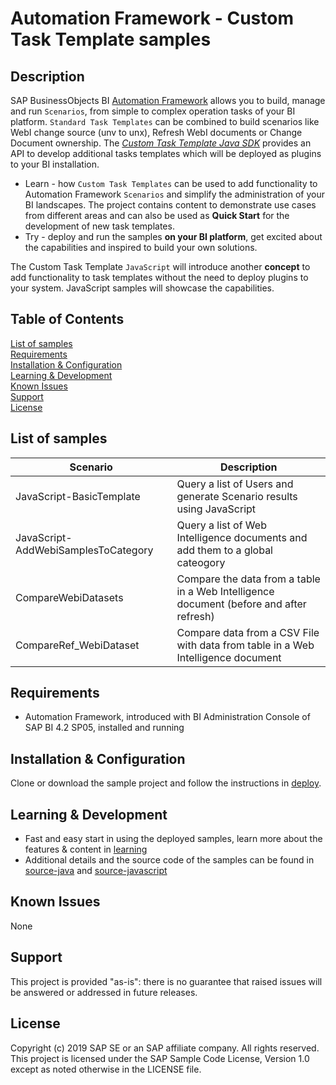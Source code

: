 # Automation Framework - Custom Task Template samples

## Description
SAP BusinessObjects BI [Automation Framework](https://help.sap.com/viewer/55dcdd714f614d1ca77af92b79ff5e44/4.2.5/en-US) allows you to build, manage and run `Scenarios`, from simple to complex operation tasks of your BI platform. 
`Standard Task Templates` can be combined to build scenarios like WebI change source (unv to unx), Refresh WebI documents or Change Document ownership. 
The [*Custom Task Template Java SDK*](https://blogs.sap.com/2017/12/08/how-to-create-a-custom-task-template-for-bi-automation-framework) provides an API to develop additional tasks templates which will be deployed as plugins to your BI installation.

 * Learn -  how `Custom Task Templates` can be used to add functionality to Automation Framework `Scenarios` and simplify the administration of your BI landscapes.
   The project contains content to demonstrate use cases from different areas and can also be used as **Quick Start** for the development of new task templates. 
 * Try - deploy and run the samples **on your BI platform**, get excited about the capabilities and inspired to build your own solutions. 

The Custom Task Template `JavaScript` will introduce another **concept** to add functionality to task templates without the need to deploy plugins to your system. JavaScript samples will showcase the capabilities.

## Table of Contents
[List of samples](#samples)  
[Requirements](#requirements)  
[Installation & Configuration](#installation)  
[Learning & Development](#learning)  
[Known Issues](#knownissues)  
[Support](#support)  
[License](#license)  

<a name='samples'>

## List of samples

  Scenario          | Description
  ----------------- | -------------------------------------------------------------------------------------------------
  JavaScript-BasicTemplate | Query a list of Users and generate Scenario results using JavaScript
  JavaScript-AddWebiSamplesToCategory  |  Query a list of Web Intelligence documents and add them to a global cateogory  
  CompareWebiDatasets | Compare the data from a table in a Web Intelligence document (before and after refresh)  
  CompareRef_WebiDataset | Compare data from a CSV File with data from table in a Web Intelligence document  
  


<a name='requirements'>

## Requirements
* Automation Framework, introduced with BI Administration Console of SAP BI 4.2 SP05, installed and running 

<a name='installation'>

## Installation & Configuration
Clone or download the sample project and follow the instructions in [deploy](deploy/README.md).

<a name='learning'>

## Learning & Development
* Fast and easy start in using the deployed samples, learn more about the features & content in [learning](learning/README.md)  
* Additional details and the source code of the samples can be found in [source-java](source-java/README.md) and [source-javascript](source-javascript/README.md)  


<a name='knownissues'>

## Known Issues
None


<a name='support'>

## Support
This project is provided "as-is": there is no guarantee that raised issues will be answered or addressed in future releases.

<a name='license'>

## License
Copyright (c) 2019 SAP SE or an SAP affiliate company. All rights reserved. This project is licensed under the SAP Sample Code License, Version 1.0 except as noted otherwise in the LICENSE file.
